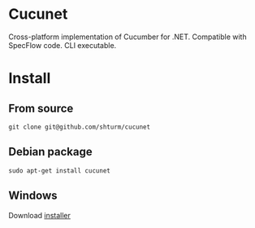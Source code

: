 # Cucunet

Cross-platform implementation of Cucumber for .NET. Compatible with SpecFlow code. 
CLI executable. 

# Install
## From source
```git clone git@github.com/shturm/cucunet```

## Debian package
```sudo apt-get install cucunet```

## Windows
Download [installer](#)
